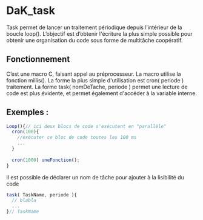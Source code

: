 # DaK_task

Task permet de lancer un traitement périodique depuis l’intérieur de la boucle loop().
L’objectif est d’obtenir l'écriture la plus simple possible pour obtenir une organisation du code sous forme de multitâche coopératif.

## Fonctionnement
C’est une macro C, faisant appel au préprocesseur. 
La macro utilise la fonction millis().
La forme la plus simple d'utilisation est cron( periode ) traitement.
La forme task( nomDeTache, periode ) permet une lecture de code est plus évidente, et permet également d'accéder à la variable interne.

## Exemples :
```javascript
Loop(){// ici deux blocs de code s'exécutent en "parallèle"
  cron(100){
    //exécuter ce bloc de code toutes les 100 ms
    ...
  }
  
  cron(1000) uneFonction();
}
```
Il est possible de déclarer un nom de tâche pour ajouter à la lisibilité du code
```javascript
task( TaskName, periode ){
  // blabla
  ...
}// TaskName
```
